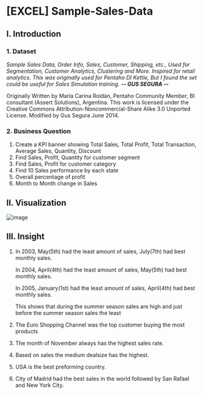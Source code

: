 # [EXCEL] Sample-Sales-Data
## I. Introduction
### 1. Dataset
_Sample Sales Data, Order Info, Sales, Customer, Shipping, etc., Used for Segmentation, Customer Analytics, Clustering and More. Inspired for retail analytics. This was originally used for Pentaho DI Kettle, But I found the set could be useful for Sales Simulation training._    _**-- GUS SEGURA --**_

Originally Written by María Carina Roldán, Pentaho Community Member, BI consultant (Assert Solutions), Argentina. This work is licensed under the Creative Commons Attribution-Noncommercial-Share Alike 3.0 Unported License. Modified by Gus Segura June 2014.
### 2. Business Question
1. Create a KPI banner showing Total Sales, Total Profit, Total Transaction, Average Sales, Quantity, Discount
2. Find Sales, Profit, Quantity for customer segment
3. Find Sales, Profit for customer category
4. Find 10 Sales performance by each state
5. Overall percentage of profit
6. Month to Month change in Sales
## II. Visualization
![image](https://github.com/Anpuer/Sample-Sales-Data/assets/144112015/3e17ac90-cba7-4c56-bc09-be77bfd7d5d7)
## III. Insight
1. In 2003, May(5th) had the least amount of sales, July(7th) had best monthly sales.
   
   In 2004, April(4th) had the least amount of sales, May(5th) had best monthly sales.
   
   In 2005, January(1st) had the least amount of sales, April(4th) had best monthly sales.
   
   This shows that during the summer season sales are high and just before the summer season sales the least
   
2. The Euro Shopping Channel was the top customer buying the most products
3. The month of November always has the highest sales rate.
4. Based on sales the medium dealsize has the highest.
5. USA is the best preforming country.
6. City of Madrid had the best sales in the world followed by San Rafael and New York City.



